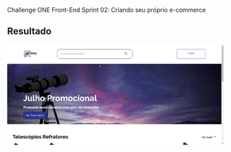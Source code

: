 Challenge ONE Front-End Sprint 02: Criando seu próprio e-commerce

## Resultado
![gif](assets/img/ecommercespace.gif)
